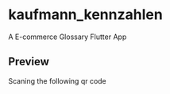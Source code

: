 # kaufmann_kennzahlen

A E-commerce Glossary Flutter App

## Preview

Scaning the following qr code


